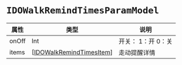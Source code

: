 # `IDOWalkRemindTimesParamModel`

| 属性        | 类型    | 说明         |
| ----------- | ------- | ------------ |
| onOff | Int | 开关： 1：开 0：关 |
| items | [[IDOWalkRemindTimesItem](IDOWalkRemindTimesItem.md)] | 走动提醒详情 |

